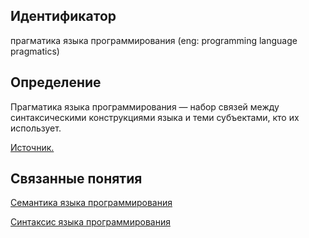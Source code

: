 ## Идентификатор
прагматика языка программирования (eng: programming language pragmatics)


## Определение
Прагматика языка программирования — набор связей между синтаксическими конструкциями языка и теми субъектами, 
кто их использует.

[Источник.](https://en.wikipedia.org/wiki/Pragmatics)


## Связанные понятия
[Семантика языка программирования](programming_language_semantics.md)

[Синтаксис языка программирования](programming_language_syntax.md)
